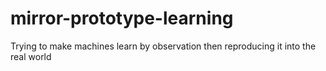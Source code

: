 # mirror-prototype-learning
Trying to make machines learn by observation then reproducing it into the real world
